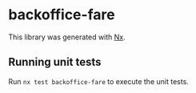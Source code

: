 # backoffice-fare

This library was generated with [Nx](https://nx.dev).

## Running unit tests

Run `nx test backoffice-fare` to execute the unit tests.
